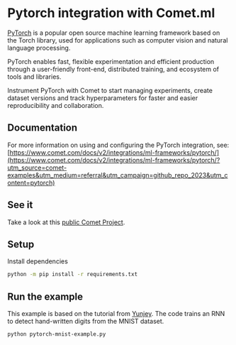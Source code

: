 # Pytorch integration with Comet.ml

[PyTorch](https://pytorch.org/) is a popular open source machine learning framework based on the Torch library, used for applications such as computer vision and natural language processing.

PyTorch enables fast, flexible experimentation and efficient production through a user-friendly front-end, distributed training, and ecosystem of tools and libraries.

Instrument PyTorch with Comet to start managing experiments, create dataset versions and track hyperparameters for faster and easier reproducibility and collaboration.


## Documentation

For more information on using and configuring the PyTorch integration, see: [https://www.comet.com/docs/v2/integrations/ml-frameworks/pytorch/](https://www.comet.com/docs/v2/integrations/ml-frameworks/pytorch/?utm_source=comet-examples&utm_medium=referral&utm_campaign=github_repo_2023&utm_content=pytorch)

## See it

Take a look at this [public Comet Project](https://www.comet.com/examples/comet-example-pytorch-mnist?utm_source=comet-examples&utm_medium=referral&utm_campaign=github_repo_2023&utm_content=pytorch).

## Setup

Install dependencies

```bash
python -m pip install -r requirements.txt
```

## Run the example

This example is based on the tutorial from [Yunjey](https://github.com/yunjey/pytorch-tutorial/blob/master/tutorials/01-basics/feedforward_neural_network/main.py). The code trains an RNN to detect hand-written digits from the MNIST dataset.


```bash
python pytorch-mnist-example.py
```
